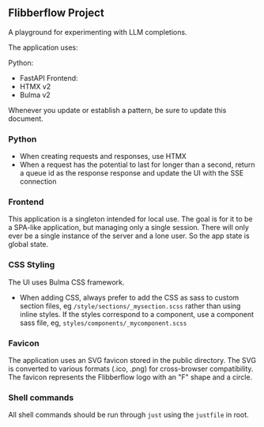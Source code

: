 ## Flibberflow Project

A playground for experimenting with LLM completions.

The application uses:

Python:
 - FastAPI
Frontend:
 - HTMX v2
 - Bulma v2

Whenever you update or establish a pattern, be sure to update this document.

### Python

- When creating requests and responses, use HTMX
- When a request has the potential to last for longer than a second, return a queue id as the response response and update the UI with the SSE connection

### Frontend

This application is a singleton intended for local use.  The goal is for it to be a SPA-like application, but managing only a single session.
There will only ever be a single instance of the server and a lone user.  So the app state is global state.

### CSS Styling

The UI uses Bulma CSS framework.

- When adding CSS, always prefer to add the CSS as sass to custom section files, eg `/style/sections/_mysection.scss` rather than using inline styles.  If the styles correspond to a component, use a component sass file, eg, `styles/components/_mycomponent.scss`

### Favicon

The application uses an SVG favicon stored in the public directory. The SVG is converted to various formats (.ico, .png) for cross-browser compatibility. The favicon represents the Flibberflow logo with an "F" shape and a circle.

### Shell commands

All shell commands should be run through `just` using the `justfile` in root.
